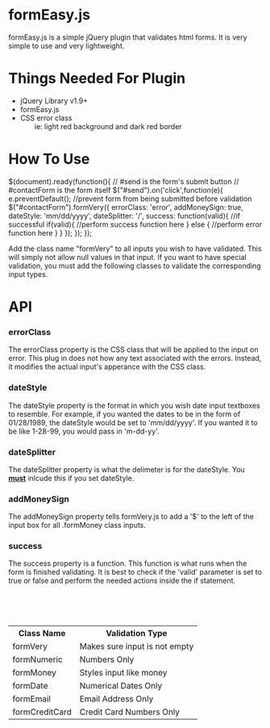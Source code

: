 formEasy.js
===========

formEasy.js is a simple jQuery plugin that validates html forms. It is very simple to use
and very lightweight. 

Things Needed For Plugin
========================
<ul>
	<li>jQuery Library v1.9+</li>
	<li>formEasy.js</li>
	<li>CSS error class<br>
		<span style="margin-left:2em;">ie: light red background and dark red border</span>
	</li>
</ul>

How To Use
===========
$(document).ready(function(){
	// #send is the form's submit button
	// #contactForm is the form itself
	$("#send").on('click',function(e){
		e.preventDefault(); //prevent form from being submitted before validation
		$("#contactForm").formVery({
            errorClass: 'error',
            addMoneySign: true,
            dateStyle: 'mm/dd/yyyy',
            dateSplitter: '/',
            success: function(valid){
            	//if successful
            	if(valid){
                	//perform success function here
                } else {
                	//perform error function here
                }
            }
        });
	});
});

Add the class name "formVery" to all inputs you wish to have validated. This will simply not allow null values in that input.
If you want to have special validation, you must add the following classes to validate the corresponding input types.
<table>
	<tr>
		<th>Class Name</th>
		<th>Validation Type</th>
	</tr>
	<tr>
		<td>formVery</td>
		<td>Makes sure input is not empty</td>
	</tr>
	<tr>
		<td>formNumeric</td>
		<td>Numbers Only</td>
	</tr>
	<tr>
		<td>formMoney</td>
		<td>Styles input like money</td>
	</tr>
	<tr>
		<td>formDate</td>
		<td>Numerical Dates Only</td>
	</tr>
	<tr>
		<td>formEmail</td>
		<td>Email Address Only</td>
	</tr>
	<tr>
		<td>formCreditCard</td>
		<td>Credit Card Numbers Only</td>
	</tr>
</code>

API
====
<h3>errorClass</h3>
The errorClass property is the CSS class that will be applied to the input on error. This plug in does not how any text associated with the errors. Instead, it modifies the actual input's apperance with the CSS class.

<h3>dateStyle</h3>
The dateStyle property is the format in which you wish date input textboxes to resemble. For example, if you wanted the dates to be in the form of
01/28/1989, the dateStyle would be set to 'mm/dd/yyyy'. If you wanted it to be like 1-28-99, you would pass in 'm-dd-yy'.

<h3>dateSplitter</h3>
The dateSplitter property is what the delimeter is for the dateStyle. You <u><b>must</b></u> inlcude this if you set dateStyle.

<h3>addMoneySign</h3>
The addMoneySign property tells formVery.js to add a '$' to the left of the input box for all .formMoney class inputs.

<h3>success</h3>
The success property is a function. This function is what runs when the form is finished validating. It is best to check if the 'valid' parameter is 
set to true or false and perform the needed actions inside the if statement.

<br><br><br>

